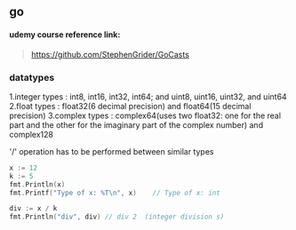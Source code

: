 ## go

#### udemy course reference link:
> https://github.com/StephenGrider/GoCasts


### datatypes

1.integer types : int8, int16, int32, int64; and uint8, uint16, uint32, and uint64
2.float types : float32(6 decimal precision) and float64(15 decimal precision)
3.complex types : complex64(uses two float32: one for the real part and the other for the imaginary part of the complex number) and complex128

'/' operation has to be performed between similar types
```go
x := 12 
k := 5 
fmt.Println(x) 
fmt.Printf("Type of x: %T\n", x)    // Type of x: int

div := x / k 
fmt.Println("div", div) // div 2  (integer division s)
```